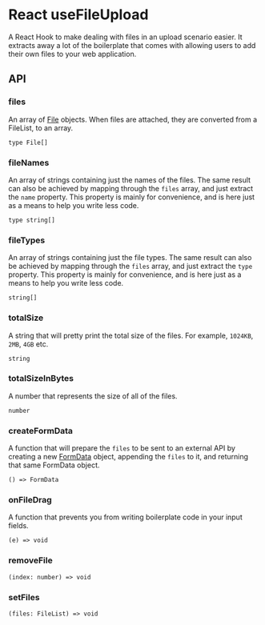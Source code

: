 # React useFileUpload

A React Hook to make dealing with files in an upload scenario easier. It extracts away a lot of the boilerplate that comes with allowing users to add their own files to your web application.

## API

### files

An array of [File](https://developer.mozilla.org/en-US/docs/Web/API/File) objects. When files are attached, they are converted from a FileList, to an array.

```
type File[]
```

### fileNames

An array of strings containing just the names of the files. The same result can also be achieved by mapping through the `files` array, and just extract the `name` property. This property is mainly for convenience, and is here just as a means to help you write less code.

```
type string[]
```

### fileTypes

An array of strings containing just the file types. The same result can also be achieved by mapping through the `files` array, and just extract the `type` property. This property is mainly for convenience, and is here just as a means to help you write less code.

```
string[]
```

### totalSize

A string that will pretty print the total size of the files. For example, `1024KB`, `2MB`, `4GB` etc.

```
string
```

### totalSizeInBytes

A number that represents the size of all of the files.

```
number
```

### createFormData

A function that will prepare the `files` to be sent to an external API by creating a new [FormData](https://developer.mozilla.org/en-US/docs/Web/API/FormData) object, appending the `files` to it, and returning that same FormData object.

```
() => FormData
```

### onFileDrag

A function that prevents you from writing boilerplate code in your input fields.

```
(e) => void
```

### removeFile

```
(index: number) => void
```

### setFiles

```
(files: FileList) => void
```
